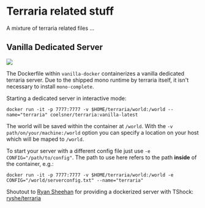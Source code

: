 # Terraria related stuff
A mixture of terraria related files ...

## Vanilla Dedicated Server

[![](https://images.microbadger.com/badges/image/coelsner/terraria.svg)](coelsner/vanilla-docker)

The Dockerfile within `vanilla-docker` containerizes a vanilla dedicated terraria server. Due to the shipped mono runtime by terraria itself, it isn't necessary to install `mono-complete`.

Starting a dedicated server in interactive mode:

    docker run -it -p 7777:7777 -v $HOME/terraria/world:/world --name="terraria" coelsner/terraria:vanilla-latest

The world will be saved within the container at `/world`. With the `-v path/on/your/machine:/world` option you can specify a location on your host which will be maped to `/world`.

To start your server with a different config file just use `-e CONFIG="/path/to/config"`. The path to use here refers to the path **inside** of the container, e.g.:

    docker run -it -p 7777:7777 -v $HOME/terraria/world:/world -e CONFIG="/world/serverconfig.txt" --name="terraria" 

Shoutout to [Ryan Sheehan](https://github.com/ryansheehan) for providing a dockerized server with TShock: [ryshe/terraria](https://hub.docker.com/r/ryshe/terraria/)
